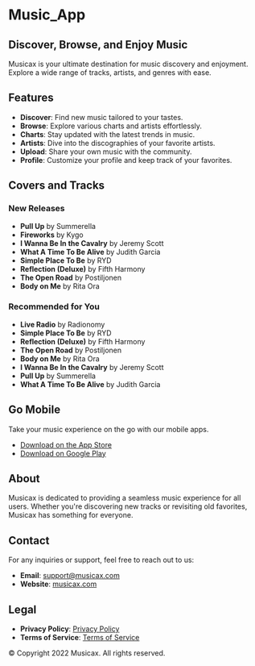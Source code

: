 # Music_App


## Discover, Browse, and Enjoy Music

Musicax is your ultimate destination for music discovery and enjoyment. Explore a wide range of tracks, artists, and genres with ease.

## Features

- **Discover**: Find new music tailored to your tastes.
- **Browse**: Explore various charts and artists effortlessly.
- **Charts**: Stay updated with the latest trends in music.
- **Artists**: Dive into the discographies of your favorite artists.
- **Upload**: Share your own music with the community.
- **Profile**: Customize your profile and keep track of your favorites.

## Covers and Tracks

### New Releases

- **Pull Up** by Summerella
- **Fireworks** by Kygo
- **I Wanna Be In the Cavalry** by Jeremy Scott
- **What A Time To Be Alive** by Judith Garcia
- **Simple Place To Be** by RYD
- **Reflection (Deluxe)** by Fifth Harmony
- **The Open Road** by Postiljonen
- **Body on Me** by Rita Ora

### Recommended for You

- **Live Radio** by Radionomy
- **Simple Place To Be** by RYD
- **Reflection (Deluxe)** by Fifth Harmony
- **The Open Road** by Postiljonen
- **Body on Me** by Rita Ora
- **I Wanna Be In the Cavalry** by Jeremy Scott
- **Pull Up** by Summerella
- **What A Time To Be Alive** by Judith Garcia

## Go Mobile

Take your music experience on the go with our mobile apps.

- [Download on the App Store](#)
- [Download on Google Play](#)

## About

Musicax is dedicated to providing a seamless music experience for all users. Whether you're discovering new tracks or revisiting old favorites, Musicax has something for everyone.

## Contact

For any inquiries or support, feel free to reach out to us:

- **Email**: support@musicax.com
- **Website**: [musicax.com](#)

## Legal

- **Privacy Policy**: [Privacy Policy](#)
- **Terms of Service**: [Terms of Service](#)

© Copyright 2022 Musicax. All rights reserved.

